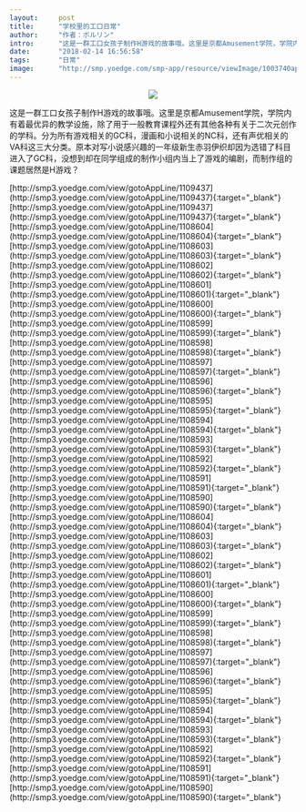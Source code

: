 ```yaml
---
layout:     post
title:      "学校里的工口日常"
author:     "作者：ポルリン"
intro:      "这是一群工口女孩子制作H游戏的故事哦。这里是京都Amusement学院，学院内有着最优异的教学设施，除了用于一般教育课程外还有其他各种有关于二次元创作的学科。分为所有游戏相关的GC科，漫画和小说相关的NC科，还有声优相关的VA科这三大分类。原本对写小说感兴趣的一年级新生赤羽伊织却因为选错了科目进入了GC科，没想到却在同学组成的制作小组内当上了游戏的编剧，而制作组的课题居然是H游戏？"
date:       "2018-02-14 16:56:58"
tags:       "日常"
image:      "http://smp.yoedge.com/smp-app/resource/viewImage/1003740appline.png"
---
```

<div style="text-align: center">
<p><img src="http://smp.yoedge.com/smp-app/resource/viewImage/1003740appline.png"/></p>
</div>
<p class="post-meta">
<span>这是一群工口女孩子制作H游戏的故事哦。这里是京都Amusement学院，学院内有着最优异的教学设施，除了用于一般教育课程外还有其他各种有关于二次元创作的学科。分为所有游戏相关的GC科，漫画和小说相关的NC科，还有声优相关的VA科这三大分类。原本对写小说感兴趣的一年级新生赤羽伊织却因为选错了科目进入了GC科，没想到却在同学组成的制作小组内当上了游戏的编剧，而制作组的课题居然是H游戏？</span>
</p>
[http://smp3.yoedge.com/view/gotoAppLine/1109437](http://smp3.yoedge.com/view/gotoAppLine/1109437){:target="_blank"}
[http://smp3.yoedge.com/view/gotoAppLine/1109437](http://smp3.yoedge.com/view/gotoAppLine/1109437){:target="_blank"}
[http://smp3.yoedge.com/view/gotoAppLine/1108604](http://smp3.yoedge.com/view/gotoAppLine/1108604){:target="_blank"}
[http://smp3.yoedge.com/view/gotoAppLine/1108603](http://smp3.yoedge.com/view/gotoAppLine/1108603){:target="_blank"}
[http://smp3.yoedge.com/view/gotoAppLine/1108602](http://smp3.yoedge.com/view/gotoAppLine/1108602){:target="_blank"}
[http://smp3.yoedge.com/view/gotoAppLine/1108601](http://smp3.yoedge.com/view/gotoAppLine/1108601){:target="_blank"}
[http://smp3.yoedge.com/view/gotoAppLine/1108600](http://smp3.yoedge.com/view/gotoAppLine/1108600){:target="_blank"}
[http://smp3.yoedge.com/view/gotoAppLine/1108599](http://smp3.yoedge.com/view/gotoAppLine/1108599){:target="_blank"}
[http://smp3.yoedge.com/view/gotoAppLine/1108598](http://smp3.yoedge.com/view/gotoAppLine/1108598){:target="_blank"}
[http://smp3.yoedge.com/view/gotoAppLine/1108597](http://smp3.yoedge.com/view/gotoAppLine/1108597){:target="_blank"}
[http://smp3.yoedge.com/view/gotoAppLine/1108596](http://smp3.yoedge.com/view/gotoAppLine/1108596){:target="_blank"}
[http://smp3.yoedge.com/view/gotoAppLine/1108595](http://smp3.yoedge.com/view/gotoAppLine/1108595){:target="_blank"}
[http://smp3.yoedge.com/view/gotoAppLine/1108594](http://smp3.yoedge.com/view/gotoAppLine/1108594){:target="_blank"}
[http://smp3.yoedge.com/view/gotoAppLine/1108593](http://smp3.yoedge.com/view/gotoAppLine/1108593){:target="_blank"}
[http://smp3.yoedge.com/view/gotoAppLine/1108592](http://smp3.yoedge.com/view/gotoAppLine/1108592){:target="_blank"}
[http://smp3.yoedge.com/view/gotoAppLine/1108591](http://smp3.yoedge.com/view/gotoAppLine/1108591){:target="_blank"}
[http://smp3.yoedge.com/view/gotoAppLine/1108590](http://smp3.yoedge.com/view/gotoAppLine/1108590){:target="_blank"}
[http://smp3.yoedge.com/view/gotoAppLine/1108604](http://smp3.yoedge.com/view/gotoAppLine/1108604){:target="_blank"}
[http://smp3.yoedge.com/view/gotoAppLine/1108603](http://smp3.yoedge.com/view/gotoAppLine/1108603){:target="_blank"}
[http://smp3.yoedge.com/view/gotoAppLine/1108602](http://smp3.yoedge.com/view/gotoAppLine/1108602){:target="_blank"}
[http://smp3.yoedge.com/view/gotoAppLine/1108601](http://smp3.yoedge.com/view/gotoAppLine/1108601){:target="_blank"}
[http://smp3.yoedge.com/view/gotoAppLine/1108600](http://smp3.yoedge.com/view/gotoAppLine/1108600){:target="_blank"}
[http://smp3.yoedge.com/view/gotoAppLine/1108599](http://smp3.yoedge.com/view/gotoAppLine/1108599){:target="_blank"}
[http://smp3.yoedge.com/view/gotoAppLine/1108598](http://smp3.yoedge.com/view/gotoAppLine/1108598){:target="_blank"}
[http://smp3.yoedge.com/view/gotoAppLine/1108597](http://smp3.yoedge.com/view/gotoAppLine/1108597){:target="_blank"}
[http://smp3.yoedge.com/view/gotoAppLine/1108596](http://smp3.yoedge.com/view/gotoAppLine/1108596){:target="_blank"}
[http://smp3.yoedge.com/view/gotoAppLine/1108595](http://smp3.yoedge.com/view/gotoAppLine/1108595){:target="_blank"}
[http://smp3.yoedge.com/view/gotoAppLine/1108594](http://smp3.yoedge.com/view/gotoAppLine/1108594){:target="_blank"}
[http://smp3.yoedge.com/view/gotoAppLine/1108593](http://smp3.yoedge.com/view/gotoAppLine/1108593){:target="_blank"}
[http://smp3.yoedge.com/view/gotoAppLine/1108592](http://smp3.yoedge.com/view/gotoAppLine/1108592){:target="_blank"}
[http://smp3.yoedge.com/view/gotoAppLine/1108591](http://smp3.yoedge.com/view/gotoAppLine/1108591){:target="_blank"}
[http://smp3.yoedge.com/view/gotoAppLine/1108590](http://smp3.yoedge.com/view/gotoAppLine/1108590){:target="_blank"}



